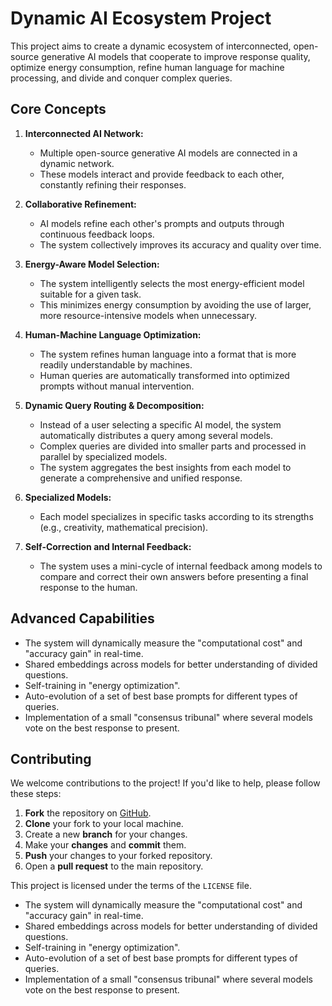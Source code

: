 # Dynamic AI Ecosystem Project

This project aims to create a dynamic ecosystem of interconnected, open-source generative AI models that cooperate to improve response quality, optimize energy consumption, refine human language for machine processing, and divide and conquer complex queries.

## Core Concepts

1.  **Interconnected AI Network:**
    *   Multiple open-source generative AI models are connected in a dynamic network.
    *   These models interact and provide feedback to each other, constantly refining their responses.

2.  **Collaborative Refinement:**
    *   AI models refine each other's prompts and outputs through continuous feedback loops.
    *   The system collectively improves its accuracy and quality over time.

3.  **Energy-Aware Model Selection:**
    *   The system intelligently selects the most energy-efficient model suitable for a given task.
    *   This minimizes energy consumption by avoiding the use of larger, more resource-intensive models when unnecessary.

4.  **Human-Machine Language Optimization:**
    *   The system refines human language into a format that is more readily understandable by machines.
    *   Human queries are automatically transformed into optimized prompts without manual intervention.

5.  **Dynamic Query Routing & Decomposition:**
    *   Instead of a user selecting a specific AI model, the system automatically distributes a query among several models.
    *   Complex queries are divided into smaller parts and processed in parallel by specialized models.
    *   The system aggregates the best insights from each model to generate a comprehensive and unified response.

6. **Specialized Models:**
    * Each model specializes in specific tasks according to its strengths (e.g., creativity, mathematical precision).

7. **Self-Correction and Internal Feedback:**
    *   The system uses a mini-cycle of internal feedback among models to compare and correct their own answers before presenting a final response to the human.

## Advanced Capabilities

*   The system will dynamically measure the "computational cost" and "accuracy gain" in real-time.
*   Shared embeddings across models for better understanding of divided questions.
*   Self-training in "energy optimization".
*   Auto-evolution of a set of best base prompts for different types of queries.
*   Implementation of a small "consensus tribunal" where several models vote on the best response to present.

## Contributing

We welcome contributions to the project! If you'd like to help, please follow these steps:

1.  **Fork** the repository on [GitHub](https://github.com/your-username/your-repository).
2.  **Clone** your fork to your local machine.
3.  Create a new **branch** for your changes.
4.  Make your **changes** and **commit** them.
5.  **Push** your changes to your forked repository.
6.  Open a **pull request** to the main repository.

This project is licensed under the terms of the `LICENSE` file.

* The system will dynamically measure the "computational cost" and "accuracy gain" in real-time.
* Shared embeddings across models for better understanding of divided questions.
* Self-training in "energy optimization".
* Auto-evolution of a set of best base prompts for different types of queries.
* Implementation of a small "consensus tribunal" where several models vote on the best response to present.





